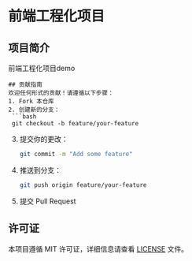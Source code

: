 # 前端工程化项目

## 项目简介
前端工程化项目demo

  ```
## 贡献指南
欢迎任何形式的贡献！请遵循以下步骤：
1. Fork 本仓库
2. 创建新的分支：
   ```bash
   git checkout -b feature/your-feature
   ```
3. 提交你的更改：
   ```bash
   git commit -m "Add some feature"
   ```
4. 推送到分支：
   ```bash
   git push origin feature/your-feature
   ```
5. 提交 Pull Request

## 许可证
本项目遵循 MIT 许可证，详细信息请查看 [LICENSE](LICENSE) 文件。